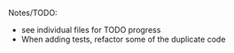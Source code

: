Notes/TODO:
- see individual files for TODO progress
- When adding tests, refactor some of the duplicate code
